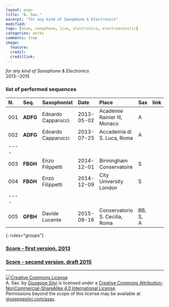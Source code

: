 ```yaml
---
layout: page
title: "A. Sax."
excerpt: "for any kind of Saxophone & Electronics"
modified:
tags: [asax, saxophone, live, electronics, electroacoustic]
categories: works
comments: true
image:
  feature:
  credit:
  creditlink:
---
```


*for any kind of Saxophone & Electronics*    
2013--2015

### list of performed sequences

| N.  | Seq.     | Saxophonist                | Date       | Place                          | Sax      | link |
|:----|:---------|:---------------------------|:-----------|:-------------------------------|:---------|:-----|
| 001 | **ADFG** | Edoardo Capparucci         | 2013-05-02 | Académie Rainier III,  Monaco  | A        |      |
| 002 | **ADFG** | Edoardo Capparucci         | 2013-07-25 | Accademia di S. Luca, Roma     | A        | <a href="https://soundcloud.com/giuseppe-silvi/a-sax-palazzo-carpegna-roma" target="_blank" title="Jump to SoundCloud"><i class="fa fa-link"></i> |
|----
| 003 | **FBGH** | Enzo Filippetti            | 2014-12-01 | Birmingham Conservatoire       | S        |      |
| 004 | **FBGH** | Enzo Filippetti            | 2014-12-09 | City University London         | S        |      |
|----
| 005 | **GFBH** | Davide Lucente             | 2015-09-16 | Conservatorio S. Cecilia, Roma | BB, S, A | <a href="https://www.youtube.com/embed/LA9oJingdc8" target="_blank" title="Jump to YouTube"><i class="fa fa-link"></i> |
{: rules="groups"}

[sc01]: https://soundcloud.com/giuseppe-silvi/a-sax-palazzo-carpegna-roma "SoundCloud link"
[yt01]: https://www.youtube.com/embed/LA9oJingdc8  "YouTube link"
[score2013]: https://www.academia.edu/4637680/A._SAX._saxophone_and_electronics_-_SCORE_2013 "Academia - Score 2013"

<h3 class="link-post"><a href="https://www.academia.edu/4637680/A._SAX._saxophone_and_electronics_-_SCORE_2013" target="_blank" title="Score - first version, 2013">Score - first version, 2013</a><a href="https://www.academia.edu/4637680/A._SAX._saxophone_and_electronics_-_SCORE_2013" target="_blank" title="Score - first version, 2013"><i class="fa fa-link"></i></a></h3>

<h3 class="link-post"><a href="https://www.academia.edu/s/54c4ecd0c4?source=link" target="_blank" title="Score - second version, draft 2015">Score - second version, draft 2015</a><a href="https://www.academia.edu/s/54c4ecd0c4?source=link" target="_blank" title="Score - second version, draft 2015"><i class="fa fa-link"></i></a></h3>

---

<a rel="license" href="http://creativecommons.org/licenses/by-nc-sa/4.0/"><img alt="Creative Commons License" style="border-width:0" src="https://i.creativecommons.org/l/by-nc-sa/4.0/80x15.png" /></a><br /><span xmlns:dct="http://purl.org/dc/terms/" property="dct:title">A. Sax.</span> by <a xmlns:cc="http://creativecommons.org/ns#" href="giuseppesilvi.com/asax" property="cc:attributionName" rel="cc:attributionURL">Giuseppe Silvi</a> is licensed under a <a rel="license" href="http://creativecommons.org/licenses/by-nc-sa/4.0/">Creative Commons Attribution-NonCommercial-ShareAlike 4.0 International License</a>.<br />Permissions beyond the scope of this license may be available at <a xmlns:cc="http://creativecommons.org/ns#" href="giuseppesilvi.com/asax" rel="cc:morePermissions">giuseppesilvi.com/asax</a>.
